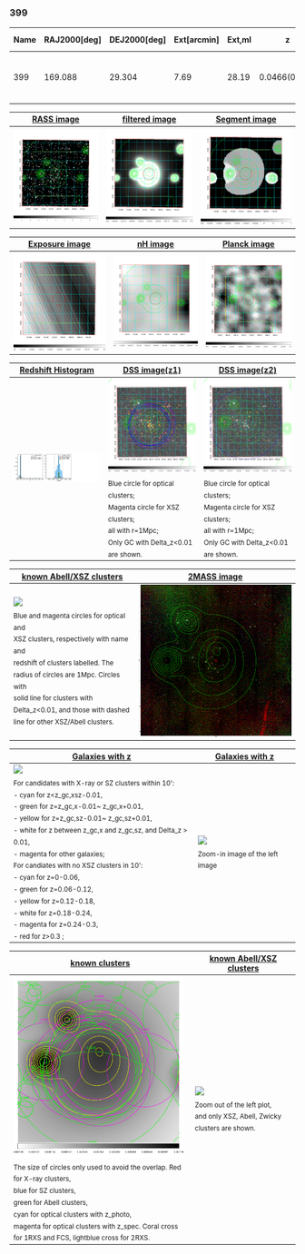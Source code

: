 <div STYLE="page-break-after: always;"></div>

### 399

|Name|RAJ2000[deg]|DEJ2000[deg] |Ext[arcmin]| Ext,ml | z | z_src| C|GC(XSZ,Delta_z<0.01)| GC(OPT,Delta_z<0.01)|GC| R_sig[arcmin] | R500[arcmin] | R500[Mpc]| CRsig[c/s] | CR500[c/s] |L500[1E44 erg/s]|F500[1E-12 erg/s/cm^2]| M500[1E14 Msun]|Tx[keV]|Cnt_sig|Beta|Rc[arcmin]|Comment|Alias|
|---|---|---|---|---|---|------|---|--------|---------|----------|---|---|---|---|---|---|---|---|---|---|---|---|---|---|
|399| 169.088| 29.304| 7.69| 28.19| 0.0466(0.005)| z1, z_xsz| B| L03, Tak| A, N| A, C, L03, N, Tak| 17.294| 11.937| 0.655| 0.214(0.070)| 0.203(0.067)| 0.190(0.057)| 3.725(1.119)| 0.84(0.13)| 1.94(0.19)| 55.6| 0.905(-0.110+0.068)| 11.086(-1.566+1.183)| -| t384|

|[RASS image](../image/399/399_img.pdf)|[filtered image](../image/399/399_fil.pdf)|[Segment image](../image/399/399_seg.pdf)|
|-------------------|--------------------|-------------------|
| <img src="../image/399/399_img.png" width="300">  | <img src="../image/399/399_fil.png" width="300">   | <img src="../image/399/399_seg.png" width="300">  |

|[Exposure image](../image/399/399_mex.pdf)| [nH image](../image/399/399_nh.pdf)| [Planck image](../image/399/399_p.pdf)|
|-------------------|--------------------|-------------------|
|<img src="../image/399/399_mex.png" width="300">   | <img src="../image/399/399_nh.png" width="300">    | <img src="../image/399/399_p.png" width="300"> |

|[Redshift Histogram](../image/399/399_zg.pdf) | [DSS image(z1)](../image/399/399_dss_z1.pdf)      |  [DSS image(z2)](../image/399/399_dss_z2.pdf)    |
|-------------------|--------------------|-------------------|
|<img src="../image/399/399_zg.png" width="300"> |<img src="../image/399/399_dss_z1.png" width="300"> <sub><br>Blue circle for optical clusters; <br>Magenta circle for XSZ clusters; <br>all with r=1Mpc; <br>Only GC with Delta_z<0.01 are shown. </sub>| <img src="../image/399/399_dss_z2.png" width="300"><sub><br>Blue circle for optical clusters; <br>Magenta circle for XSZ clusters; <br>all with r=1Mpc; <br>Only GC with Delta_z<0.01 are shown. </sub> |

|[known Abell/XSZ clusters](../image/399/399_m.pdf) | [2MASS image](../image/399/399_2mass.pdf)      |
|-------------------|-------------------|
|<img src=../image/399/399_m.png width="300"> <br><sub>Blue and magenta circles for optical and <br>XSZ clusters, respectively with name and <br>redshift of clusters labelled. The <br>radius of circles are 1Mpc. Circles with <br>solid line for clusters with <br>Delta_z<0.01, and those with dashed <br>line for other XSZ/Abell clusters.        </sub>|<img src="../image/399/399_2mass.png" width="300">  |

|[Galaxies with z](../image/399/399_opt_ned.pdf) |[Galaxies with z](../image/399/399_opt_ned_zoom.pdf) |
|-------------------|-------------------|
| <img src=../image/399/399_opt_ned.png width="300"> <br><sub> For candidates with X-ray or SZ clusters within 10': <br> - cyan for z<z_gc,xsz-0.01, <br> - green for z=z_gc,x-0.01~ z_gc,x+0.01, <br> - yellow for z=z_gc,sz-0.01~ z_gc,sz+0.01, <br> - white for z between z_gc,x and z_gc,sz, and Delta_z > 0.01, <br> - magenta for other galaxies; <br>For candiates with no XSZ clusters in 10': <br> - cyan for z=0-0.06, <br> - green for z=0.06-0.12, <br> - yellow for z=0.12-0.18, <br> - white for z=0.18-0.24, <br> - magenta for z=0.24-0.3, <br> - red for z>0.3 ;  </sub>|<img src=../image/399/399_opt_ned_zoom.png width="300">  <br><sub> Zoom-in image of the left image</sub>|

|[known clusters](../image/399/399_gc.pdf) |[known Abell/XSZ clusters](../image/399/399_gc_large.pdf) |
|-------------------|-------------------|
| <img src=../image/399/399_gc.png width="300"> <br><sub> The size of circles only used to avoid the overlap. Red for X-ray clusters, <br> blue for SZ clusters, <br> green for Abell clusters, <br> cyan for optical clusters with z_photo, <br> magenta for optical clusters with z_spec. Coral cross for 1RXS and FCS, lightblue cross for 2RXS. </sub>|<img src=../image/399/399_gc_large.png width="300"> <br><sub> Zoom out of the left plot, <br> and only XSZ, Abell, Zwicky clusters are shown. </sub> |



